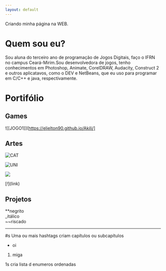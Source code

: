 ```yaml
---
layout: default 
---
```


Criando minha página na WEB.

# Quem sou eu?

Sou aluna do terceiro ano de programação de Jogos Digitais, faço o IFRN no campus Ceará-Mirim.Sou desenvolvedora de jogos, tenho conhecimentos em Photoshop, Animate, CorelDRAW, Audacity, Construct 2 e outros aplicatavos, como o DEV e NetBeans, que eu uso para programar em C/C++ e java, respectivamente. 

# Portifólio 

## Games 

![[JOGO1]](https://elielton90.github.io/Akili/]

## Artes 

![CAT](http://pixelartmaker.com/art/efc87341d090c7f.png)

![UNI](https://data.whicdn.com/images/303322267/original.gif)

![](unii.png)

[_!_[](uni.png)](link) 

## Projetos 

**negrito   
_itálico   
~~riscado  

* * *
#s Uma ou mais hashtags criam capítulos ou subcapítulos 

* oi

1. miga 

1s cria lista d enumeros ordenadas 

